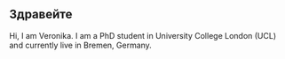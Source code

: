   ## Здравейте

  Hi, I am Veronika. I am a PhD student in University College London (UCL) and currently live in Bremen, Germany. 
